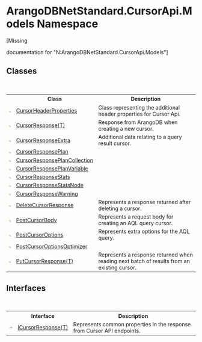 # ArangoDBNetStandard.CursorApi.Models Namespace
 

\[Missing <summary> documentation for "N:ArangoDBNetStandard.CursorApi.Models"\]


## Classes
&nbsp;<table><tr><th></th><th>Class</th><th>Description</th></tr><tr><td>![Public class](media/pubclass.gif "Public class")</td><td><a href="6c7cf322-cc0c-1554-c34d-1fd1317dd1fe">CursorHeaderProperties</a></td><td>
Class representing the additional header properties for Cursor Api.</td></tr><tr><td>![Public class](media/pubclass.gif "Public class")</td><td><a href="ec7c9eef-883a-0a35-8871-b504b0ab7d85">CursorResponse(T)</a></td><td>
Response from ArangoDB when creating a new cursor.</td></tr><tr><td>![Public class](media/pubclass.gif "Public class")</td><td><a href="5be0fc71-f618-c973-dd17-6b49de368007">CursorResponseExtra</a></td><td>
Additional data relating to a query result cursor.</td></tr><tr><td>![Public class](media/pubclass.gif "Public class")</td><td><a href="ac230d02-5fb9-ed77-f066-cecde894e2ea">CursorResponsePlan</a></td><td /></tr><tr><td>![Public class](media/pubclass.gif "Public class")</td><td><a href="2816bcc1-f041-5065-1683-735ae053e482">CursorResponsePlanCollection</a></td><td /></tr><tr><td>![Public class](media/pubclass.gif "Public class")</td><td><a href="f7129ea6-9c2b-b5fa-aeb1-9857b6f43db4">CursorResponsePlanVariable</a></td><td /></tr><tr><td>![Public class](media/pubclass.gif "Public class")</td><td><a href="76e3e3ae-a0b6-6c69-5b65-e60a08a11f41">CursorResponseStats</a></td><td /></tr><tr><td>![Public class](media/pubclass.gif "Public class")</td><td><a href="2980aaa5-9122-d71f-f550-00a53e765936">CursorResponseStatsNode</a></td><td /></tr><tr><td>![Public class](media/pubclass.gif "Public class")</td><td><a href="95db6bc0-039a-1041-13ec-48a4edba56b3">CursorResponseWarning</a></td><td /></tr><tr><td>![Public class](media/pubclass.gif "Public class")</td><td><a href="3cb7be27-7515-6bba-6406-91d830d3659a">DeleteCursorResponse</a></td><td>
Represents a response returned after deleting a cursor.</td></tr><tr><td>![Public class](media/pubclass.gif "Public class")</td><td><a href="fa0e28c9-a128-2d72-78ca-45c18b0e8efe">PostCursorBody</a></td><td>
Represents a request body for creating an AQL query cursor.</td></tr><tr><td>![Public class](media/pubclass.gif "Public class")</td><td><a href="33e10911-ea6c-31b3-60fc-c57350209014">PostCursorOptions</a></td><td>
Represents extra options for the AQL query.</td></tr><tr><td>![Public class](media/pubclass.gif "Public class")</td><td><a href="3c5500f0-a6de-ebd8-28b5-ed16caffabf6">PostCursorOptionsOptimizer</a></td><td /></tr><tr><td>![Public class](media/pubclass.gif "Public class")</td><td><a href="f24473b7-8dbe-9a51-80d8-6c445592d241">PutCursorResponse(T)</a></td><td>
Represents a response returned when reading next batch of results from an existing cursor.</td></tr></table>

## Interfaces
&nbsp;<table><tr><th></th><th>Interface</th><th>Description</th></tr><tr><td>![Public interface](media/pubinterface.gif "Public interface")</td><td><a href="58eaba61-7636-85c7-efd0-d8c578017743">ICursorResponse(T)</a></td><td>
Represents common properties in the response from Cursor API endpoints.</td></tr></table>&nbsp;
